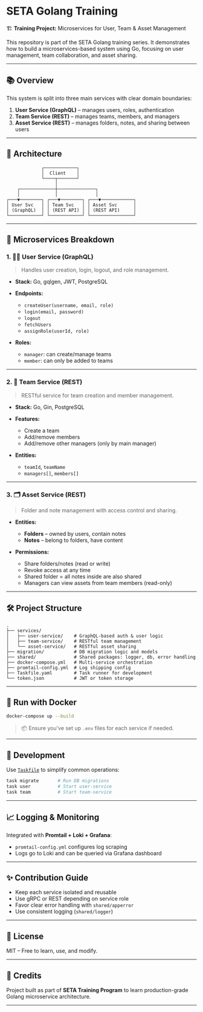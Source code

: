 # SETA Golang Training

🏗 **Training Project:** Microservices for User, Team & Asset Management

This repository is part of the SETA Golang training series. It demonstrates how to build a microservices-based system using Go, focusing on user management, team collaboration, and asset sharing.

---

## 📚 Overview

This system is split into three main services with clear domain boundaries:

1. **User Service (GraphQL)** – manages users, roles, authentication  
2. **Team Service (REST)** – manages teams, members, and managers  
3. **Asset Service (REST)** – manages folders, notes, and sharing between users  

---

## 🔧 Architecture

```text
             ┌────────────┐
             │  Client    │
             └────┬───────┘
                  │
    ┌─────────────┼──────────────┐
    │             │              │
┌───▼────────┐ ┌───▼────────┐ ┌───▼────────────┐
│ User Svc   │ │ Team Svc   │ │ Asset Svc      │
│ (GraphQL)  │ │ (REST API) │ │ (REST API)     │
└────────────┘ └────────────┘ └────────────────┘
````

---

## 🧩 Microservices Breakdown

### 1. 🧑‍💼 **User Service (GraphQL)**

> Handles user creation, login, logout, and role management.

* **Stack:** Go, gqlgen, JWT, PostgreSQL
* **Endpoints:**

  * `createUser(username, email, role)`
  * `login(email, password)`
  * `logout`
  * `fetchUsers`
  * `assignRole(userId, role)`
* **Roles:**

  * `manager`: can create/manage teams
  * `member`: can only be added to teams

---

### 2. 👥 **Team Service (REST)**

> RESTful service for team creation and member management.

* **Stack:** Go, Gin, PostgreSQL
* **Features:**

  * Create a team
  * Add/remove members
  * Add/remove other managers (only by main manager)
* **Entities:**

  * `teamId`, `teamName`
  * `managers[]`, `members[]`

---

### 3. 🗂 **Asset Service (REST)**

> Folder and note management with access control and sharing.

* **Entities:**

  * **Folders** – owned by users, contain notes
  * **Notes** – belong to folders, have content
* **Permissions:**

  * Share folders/notes (read or write)
  * Revoke access at any time
  * Shared folder = all notes inside are also shared
  * Managers can view assets from team members (read-only)

---

## 🛠️ Project Structure

```text
.
├── services/
│   ├── user-service/    # GraphQL-based auth & user logic
│   ├── team-service/    # RESTful team management
│   └── asset-service/   # RESTful asset sharing
├── migration/           # DB migration logic and models
├── shared/              # Shared packages: logger, db, error handling
├── docker-compose.yml   # Multi-service orchestration
├── promtail-config.yml  # Log shipping config
├── Taskfile.yaml        # Task runner for development
└── token.json           # JWT or token storage
```

---

## 🐳 Run with Docker

```bash
docker-compose up --build
```

> 📦 Ensure you’ve set up `.env` files for each service if needed.

---

## 🚀 Development

Use [`Taskfile`](https://taskfile.dev) to simplify common operations:

```bash
task migrate       # Run DB migrations
task user          # Start user-service
task team          # Start team-service
```

---

## 📈 Logging & Monitoring

Integrated with **Promtail + Loki + Grafana**:

* `promtail-config.yml` configures log scraping
* Logs go to Loki and can be queried via Grafana dashboard

---

## ✨ Contribution Guide

* Keep each service isolated and reusable
* Use gRPC or REST depending on service role
* Favor clear error handling with `shared/apperror`
* Use consistent logging (`shared/logger`)

---

## 📄 License

MIT – Free to learn, use, and modify.

---

## 🙌 Credits

Project built as part of **SETA Training Program** to learn production-grade Golang microservice architecture.

---

